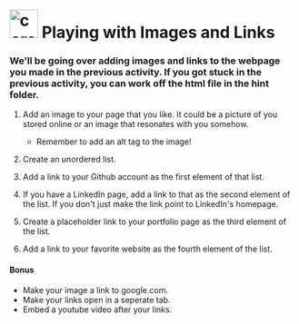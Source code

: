<h1>
<img src="../../../00-admin-resources/assets/images/core.svg" alt="core" width="50">
Playing with Images and Links
</h1>


### We'll be going over adding images and links to the webpage you made in the previous activity. If you got stuck in the previous activity, you can work off the html file in the hint folder. ###

1. Add an image to your page that you like. It could be a picture of you stored online or an image that resonates with you somehow.
    * Remember to add an alt tag to the image!

2. Create an unordered list.

3. Add a link to your Github account as the first element of that list.

4. If you have a LinkedIn page, add a link to that as the second element of the list. If you don't just make the link point to LinkedIn's homepage.

5. Create a placeholder link to your portfolio page as the third element of the list.

6. Add a link to your favorite website as the fourth element of the list.

#### Bonus ####

* Make your image a link to google.com.
* Make your links open in a seperate tab.
* Embed a youtube video after your links.